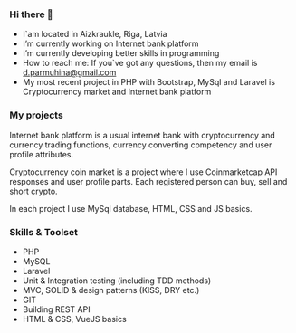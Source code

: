 ### Hi there 👋

- I`am located in Aizkraukle, Riga, Latvia
- I’m currently working on Internet bank platform 
- I’m currently developing better skills in programming
- How to reach me: If you`ve got any questions, then my email is d.parmuhina@gmail.com
- My most recent project in PHP with Bootstrap, MySql and Laravel is Cryptocurrency market and Internet bank platform

### My projects

Internet bank platform is a usual internet bank with cryptocurrency and currency trading functions, currency converting competency and user profile attributes.

Cryptocurrency coin market is a project where I use Coinmarketcap API responses and user profile parts. Each registered person can buy, sell and short crypto.

In each project I use MySql database, HTML, CSS and JS basics.

### Skills & Toolset

* PHP
* MySQL
* Laravel
* Unit & Integration testing (including TDD methods)
* MVC, SOLID & design patterns (KISS, DRY etc.)
* GIT
* Building REST API
* HTML & CSS, VueJS basics
